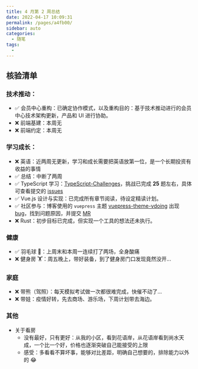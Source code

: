 ```yaml
---
title: 4 月第 2 周总结
date: 2022-04-17 10:09:31
permalink: /pages/a4fb00/
sidebar: auto
categories:
  - 随笔
tags:
  -
---
```


## 核验清单

### 技术推动：

- ✅ 会员中心重构：已确定协作模式，以及重构目的：基于技术推动进行的会员中心技术架构更新，产品和 UI 进行协助。
- ❌ 前端基建：本周无
- ❌ 前端约定：本周无

### 学习成长：

- ❌ 英语：近两周无更新，学习和成长需要把英语放第一位，是一个长期投资有收益的事情
- ✅ 总结：中断了两周
- ✅ TypeScript 学习：[TypeScript-Challenges](https://github.com/type-challenges/type-challenges)，挑战已完成 **25** 题左右，具体可查看提交的 [issues](https://github.com/search?q=is%3Aopen+is%3Aissue+author%3AAllenYu0118+archived%3Afalse+in%3Atitle%3Atype-challenges)
- ✅ Vue.js 设计与实现：已完成所有章节阅读，待设定精读计划。
- ✅ 社区参与：博客使用的 `vuepress` 主题 [vuepress-theme-vdoing](https://github.com/xugaoyi/vuepress-theme-vdoing) 出现 [bug](https://github.com/xugaoyi/vuepress-theme-vdoing/issues/576)，找到问题原因，并提交 [MR](https://github.com/xugaoyi/vuepress-theme-vdoing/pull/577)
- ❌ Rust：初步目标已完成，但实现一个工具的想法还未执行。

### 健康

- ✅ 羽毛球 🏸：上周末和本周一连续打了两场，全身酸痛
- ❌ 健身房 🏋️：周五晚上，带好装备，到了健身房门口发现竟然没开...

### 家庭

- ❌ 带熊（驾照）：每天模拟考试做一次都很难完成，快催不动了...
- ❌ 带娃：疫情好转，先去商场、游乐场，下周计划带去海边。

### 其他

- 关于看房
  - 没有最好，只有更好：从我的小区，看到花语岸，从花语岸看到尚水天成，一个比一个好，价格也逐渐突破自己能接受的上限
  - 感受：多看看不算坏事，能够对比差距，明确自己想要的，排除能力以外的 😂
